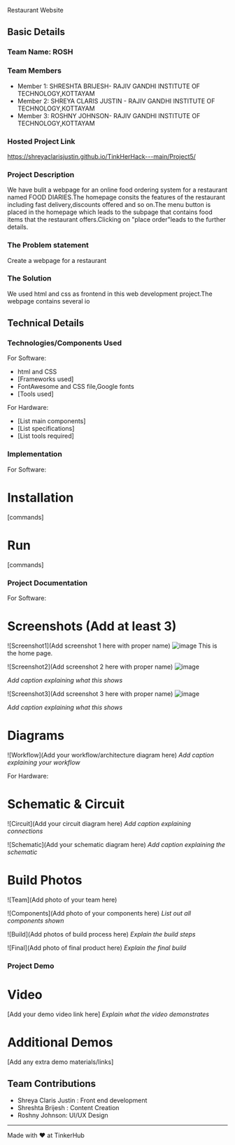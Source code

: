 
Restaurant Website 

## Basic Details
### Team Name: ROSH


### Team Members
- Member 1: SHRESHTA BRIJESH- RAJIV GANDHI INSTITUTE OF TECHNOLOGY,KOTTAYAM
- Member 2: SHREYA CLARIS JUSTIN - RAJIV GANDHI INSTITUTE OF TECHNOLOGY,KOTTAYAM
- Member 3: ROSHNY JOHNSON- RAJIV GANDHI INSTITUTE OF TECHNOLOGY,KOTTAYAM

### Hosted Project Link
https://shreyaclarisjustin.github.io/TinkHerHack---main/Project5/

### Project Description
We have bulit a webpage for an online food ordering system for a restaurant named FOOD DIARIES.The homepage consits the features of the restaurant including fast delivery,discounts offered and so on.The menu button is placed in the homepage which leads to the subpage that contains food items that the restaurant offers.Clicking on "place order"leads to the further details.

### The Problem statement
Create a webpage for a restaurant

### The Solution
We used html and css as frontend in this web development project.The webpage contains several io

## Technical Details
### Technologies/Components Used
For Software:
- html and CSS
- [Frameworks used]
- FontAwesome and CSS file,Google fonts
- [Tools used]

For Hardware:
- [List main components]
- [List specifications]
- [List tools required]

### Implementation
For Software:
# Installation
[commands]

# Run
[commands]

### Project Documentation
For Software:

# Screenshots (Add at least 3)
![Screenshot1](Add screenshot 1 here with proper name)
![image](https://github.com/user-attachments/assets/2052f69a-d8aa-4209-a592-fa4cfb6c3950)
This is the home page.

![Screenshot2](Add screenshot 2 here with proper name)
![image](https://github.com/user-attachments/assets/c3a4891b-34b8-4c56-8af8-62c330b4325b)

*Add caption explaining what this shows*

![Screenshot3](Add screenshot 3 here with proper name)
![image](https://github.com/user-attachments/assets/05866fb1-7a3d-4da3-b3c5-123a110551d7)

*Add caption explaining what this shows*

# Diagrams
![Workflow](Add your workflow/architecture diagram here)
*Add caption explaining your workflow*

For Hardware:

# Schematic & Circuit
![Circuit](Add your circuit diagram here)
*Add caption explaining connections*

![Schematic](Add your schematic diagram here)
*Add caption explaining the schematic*

# Build Photos
![Team](Add photo of your team here)


![Components](Add photo of your components here)
*List out all components shown*

![Build](Add photos of build process here)
*Explain the build steps*

![Final](Add photo of final product here)
*Explain the final build*

### Project Demo
# Video
[Add your demo video link here]
*Explain what the video demonstrates*

# Additional Demos
[Add any extra demo materials/links]

## Team Contributions
- Shreya Claris Justin : Front end development 
- Shreshta Brijesh : Content Creation
- Roshny Johnson: UI/UX Design

---
Made with ❤️ at TinkerHub
